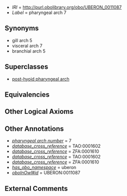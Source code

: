  * *IRI* = http://purl.obolibrary.org/obo/UBERON_0011087
 * *Label* = pharyngeal arch 7

## Synonyms

 * gill arch 5
 * visceral arch 7
 * branchial arch 5

## Superclasses

 * [post-hyoid pharyngeal arch](../../UBERON/96/UBERON_0008896.md)

## Equivalencies


## Other Logical Axioms


## Other Annotations

 * *[pharyngeal arch number](../../UBPROP/03/UBPROP_0000103.md)* = 7
 * *[database_cross_reference](../../ef/oboInOwl#hasDbXref.md)* = TAO:0001602
 * *[database_cross_reference](../../ef/oboInOwl#hasDbXref.md)* = ZFA:0001610
 * *[database_cross_reference](../../ef/oboInOwl#hasDbXref.md)* = TAO:0001602
 * *[database_cross_reference](../../ef/oboInOwl#hasDbXref.md)* = ZFA:0001610
 * *[has_obo_namespace](../../ce/oboInOwl#hasOBONamespace.md)* = uberon
 * *[oboInOwl#id](../../id/oboInOwl#id.md)* = UBERON:0011087

## External Comments

